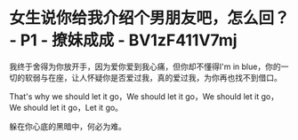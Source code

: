 # 女生说你给我介绍个男朋友吧，怎么回？ - P1 - 撩妹成成 - BV1zF411V7mj

我终于舍得为你放开手，因为爱你爱到我心痛，但你却不懂得I'm in blue，你的一切的软弱与在座，让人怀疑你是否爱过我，真的爱过我，为你再也找不到借口。

That's why we should let it go，We should let it go，We should let it go，We should let it go，Let it go。

躲在你心底的黑暗中，何必为难。